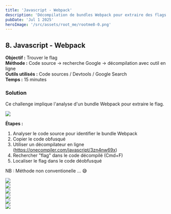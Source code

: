 ```yaml
---
title: 'Javascript - Webpack'
description: 'Décompilation de bundles Webpack pour extraire des flags cachés'
pubDate: 'Jul 1 2025'
heroImage: '/src/assets/root_me/rootme8-0.png'
---
```


## 8. Javascript - Webpack

**Objectif :** Trouver le flag  
**Méthode :** Code source -> recherche Google -> décompilation avec outil en ligne  
**Outils utilisés :** Code sources / Devtools / Google Search  
**Temps :** 15 minutes  


### Solution

Ce challenge implique l'analyse d'un bundle Webpack pour extraire le flag.

<div class="flex items-center justify-center m-auto  mb-4 object-cover"><img src="/images/root_me/rootme8-0.png"/></div>

**Étapes :**
1. Analyser le code source pour identifier le bundle Webpack
2. Copier le code obfusqué
3. Utiliser un décompilateur en ligne (https://onecompiler.com/javascript/3zn4nw69x)
4. Rechercher "flag" dans le code décompilé (Cmd+F)
5. Localiser le flag dans le code déobfusqué

NB : Méthode non conventionelle ... 😅

<div class="flex items-center justify-center m-auto  mb-4 object-cover"><img src="/images/root_me/rootme8-1.png"/></div>
<div class="flex items-center justify-center m-auto  mb-4 object-cover"><img src="/images/root_me/rootme8-2.png"/></div>
<div class="flex items-center justify-center m-auto  mb-4 object-cover"><img src="/images/root_me/rootme8-3.png"/></div>
<div class="flex items-center justify-center m-auto  mb-4 object-cover"><img src="/images/root_me/rootme8-4.png"/></div>
<div class="flex items-center justify-center m-auto  mb-4 object-cover"><img src="/images/root_me/rootme8-5.png"/></div>
<div class="flex items-center justify-center m-auto  mb-4 object-cover"><img src="/images/root_me/rootme8-6.png"/></div>
